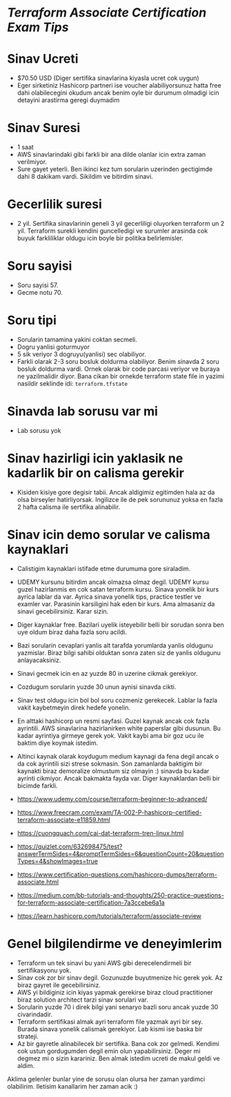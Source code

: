 # ***Terraform Associate Certification Exam Tips***

# Sinav Ucreti
- $70.50 USD (Diger sertifika sinavlarina kiyasla ucret cok uygun)
- Eger sirketiniz Hashicorp partneri ise voucher alabiliyorsunuz hatta free dahi olabilecegini okudum ancak benim oyle bir durumum olmadigi icin detayini arastirma geregi duymadim

# Sinav Suresi
- 1 saat
- AWS sinavlarindaki gibi farkli bir ana dilde olanlar icin extra zaman verilmiyor.
- Sure gayet yeterli. Ben ikinci kez tum sorularin uzerinden gectigimde dahi 8 dakikam vardi. Sikildim ve bitirdim sinavi.

# Gecerlilik suresi
- 2 yil. Sertifika sinavlarinin geneli 3 yil gecerliligi oluyorken terraform un 2 yil. Terraform surekli kendini guncelledigi ve surumler arasinda cok buyuk farkliliklar oldugu icin boyle bir politika belirlemisler.

# Soru sayisi
- Soru sayisi 57.
- Gecme notu 70.

# Soru tipi
- Sorularin tamamina yakini coktan secmeli.
- Dogru yanlisi goturmuyor
- 5 sik veriyor 3 dogruyu(yanlisi) sec olabiliyor.
- Farkli olarak 2-3 soru bosluk doldurma olabiliyor. Benim sinavda 2 soru bosluk doldurma vardi. Ornek olarak bir code parcasi veriyor ve buraya ne yazilmalidir diyor. Bana cikan bir ornekde terraform state file in yazimi nasildir seklinde idi: `terraform.tfstate`

# Sinavda lab sorusu var mi
- Lab sorusu yok

# Sinav hazirligi icin yaklasik ne kadarlik bir on calisma gerekir
- Kisiden kisiye gore degisir tabii. Ancak aldigimiz egitimden hala az da olsa birseyler hatirliyorsak. Ingilizce ile de pek sorununuz yoksa en fazla 2 hafta calisma ile sertifika alinabilir.

# Sinav icin demo sorular ve calisma kaynaklari
- Calistigim kaynaklari istifade etme durumuma gore siraladim.
- UDEMY kursunu bitirdim ancak olmazsa olmaz degil. UDEMY kursu guzel hazirlanmis en cok satan terraform kursu. Sinava yonelik bir kurs ayrica lablar da var. Ayrica sinava yonelik tips, practice testler ve examler var. Parasinin karsiligini hak eden bir kurs. Ama almasaniz da sinavi gecebilirsiniz. Karar sizin.
- Diger kaynaklar free. Bazilari uyelik isteyebilir belli bir sorudan sonra ben uye oldum biraz daha fazla soru acildi.
- Bazi sorularin cevaplari yanlis alt tarafda yorumlarda yanlis oldugunu yazmislar. Biraz bilgi sahibi olduktan sonra zaten siz de yanlis oldugunu anlayacaksiniz.
- Sinavi gecmek icin en az yuzde 80 in uzerine cikmak gerekiyor.
- Cozdugum sorularin yuzde 30 unun aynisi sinavda cikti.
- Sinav test oldugu icin bol bol soru cozmeniz gerekecek. Lablar la fazla vakit kaybetmeyin direk hedefe yonelin. 
- En alttaki hashicorp un resmi sayfasi. Guzel kaynak ancak cok fazla ayrintili. AWS sinavlarina hazirlanirken white paperslar gibi dusunun. Bu kadar ayrintiya girmeye gerek yok. Vakit kaybi ama bir goz ucu ile baktim diye koymak istedim.
- Altinci kaynak olarak koydugum medium kaynagi da fena degil ancak o da cok ayrintili sizi strese sokmasin. Son zamanlarda baktigim bir kaynakti biraz demoralize olmustum siz olmayin :) sinavda bu kadar ayrinti cikmiyor. Ancak bakmakta fayda var. Diger kaynaklardan belli bir bicimde farkli.

- https://www.udemy.com/course/terraform-beginner-to-advanced/
- https://www.freecram.com/exam/TA-002-P-hashicorp-certified-terraform-associate-e11859.html
- https://cuongquach.com/cai-dat-terraform-tren-linux.html
- https://quizlet.com/632698475/test?answerTermSides=4&promptTermSides=6&questionCount=20&questionTypes=4&showImages=true
- https://www.certification-questions.com/hashicorp-dumps/terraform-associate.html
- https://medium.com/bb-tutorials-and-thoughts/250-practice-questions-for-terraform-associate-certification-7a3ccebe6a1a
- https://learn.hashicorp.com/tutorials/terraform/associate-review

# Genel bilgilendirme ve deneyimlerim
- Terraform un tek sinavi bu yani AWS gibi derecelendirmeli bir sertifikasyonu yok.
- Sinav cok zor bir sinav degil. Gozunuzde buyutmenize hic gerek yok. Az biraz gayret ile gecebilirsiniz.
- AWS yi bildiginiz icin kiyas yapmak gerekirse biraz cloud practitioner biraz solution architect tarzi sinav sorulari var.
- Sorularin yuzde 70 i direk bilgi yani senaryo bazli soru ancak yuzde 30 civarindadir. 
- Terraform sertifikasi almak ayri terraform file yazmak ayri bir sey. Burada sinava yonelik calismak gerekiyor. Lab kismi ise baska bir strateji.
- Az bir gayretle alinabilecek bir sertifika. Bana cok zor gelmedi. Kendimi cok ustun gordugumden degil emin olun yapabilirsiniz. Deger mi degmez mi o sizin karariniz. Ben almak istedim ucreti de makul geldi ve aldim.

Aklima gelenler bunlar yine de sorusu olan olursa her zaman yardimci olabilirim. Iletisim kanallarim her zaman acik :)